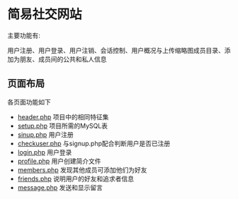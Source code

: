 # 简易社交网站 #
主要功能有:

用户注册、用户登录、用户注销、会话控制、用户概况与上传缩略图成员目录、添加为朋友、成员间的公共和私人信息


## 页面布局 ##
各页面功能如下

- [header.php](https://github.com/Memory9527/project/blob/master/social/header.php) 项目中的相同特征集
- [setup.php](https://github.com/Memory9527/project/blob/master/social/setup.php) 项目所需的MySQL表
- [sinup.php](https://github.com/Memory9527/project/blob/master/social/signup.php) 用户注册
- [checkuser.php](https://github.com/Memory9527/project/blob/master/social/checkuser.php) 与signup.php配合判断用户是否已注册
- [login.php](https://github.com/Memory9527/project/blob/master/social/login.php) 用户登录
- [profile.php](https://github.com/Memory9527/project/blob/master/social/profile.php) 用户创建简介文件
- [members.php](https://github.com/Memory9527/project/blob/master/social/members.php) 发现其他成员可添加他们为好友
- [friends.php](https://github.com/Memory9527/project/blob/master/social/friends.php) 说明用户的好友和追求者信息
- [message.php](https://github.com/Memory9527/project/blob/master/social/messages.php) 发送和显示留言